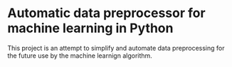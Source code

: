 # Automatic data preprocessor for machine learning in Python

This project is an attempt to simplify and automate data preprocessing for the future use by the machine learnign algorithm. 
